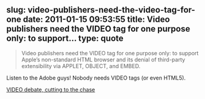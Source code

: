 slug: video-publishers-need-the-video-tag-for-one
date: 2011-01-15 09:53:55
title: Video publishers need the VIDEO tag for one purpose only: to support...
type: quote
---

> Video publishers need the VIDEO tag for one purpose only: to support Apple’s non-standard HTML browser and its denial of third-party extensibility via APPLET, OBJECT, and EMBED.

Listen to the Adobe guys! Nobody needs VIDEO tags (or even HTML5).

 [VIDEO debate, cutting to the chase](http://blogs.adobe.com/jd/2011/01/video-debate-cutting-to-the-chase.html)

